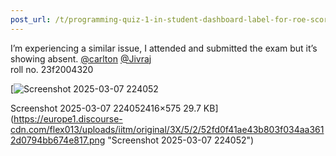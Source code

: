 ```yaml
---
post_url: /t/programming-quiz-1-in-student-dashboard-label-for-roe-scores-showing-absent-or-incorrect/169369/11
---
```

I’m experiencing a similar issue, I attended and submitted the exam but it’s showing absent. [@carlton](/u/carlton) [@Jivraj](/u/jivraj)  
roll no. 23f2004320  

[![Screenshot 2025-03-07 224052](https://europe1.discourse-cdn.com/flex013/uploads/iitm/original/3X/5/2/52fd0f41ae43b803f034aa3612d0794bb674e817.png)

Screenshot 2025-03-07 224052416×575 29.7 KB](https://europe1.discourse-cdn.com/flex013/uploads/iitm/original/3X/5/2/52fd0f41ae43b803f034aa3612d0794bb674e817.png "Screenshot 2025-03-07 224052")